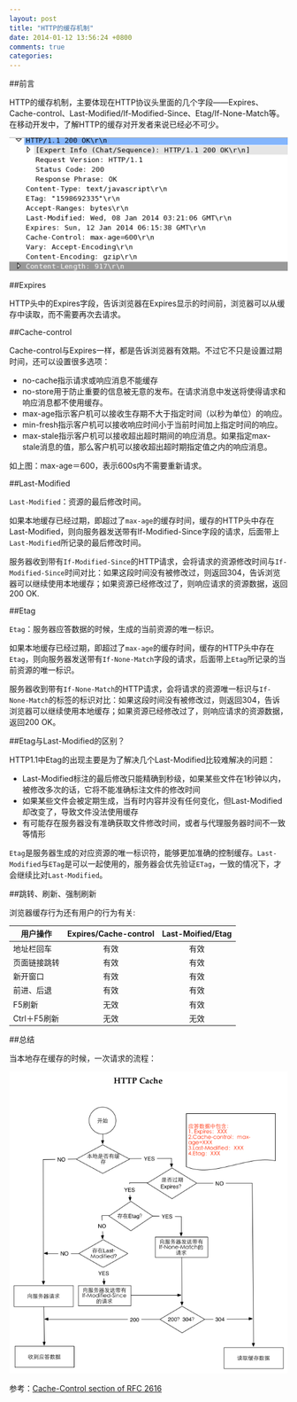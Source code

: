 ```yaml
---
layout: post
title: "HTTP的缓存机制"
date: 2014-01-12 13:56:24 +0800
comments: true
categories: 
---
```


##前言

HTTP的缓存机制，主要体现在HTTP协议头里面的几个字段——Expires、Cache-control、Last-Modified/If-Modified-Since、Etag/If-None-Match等。在移动开发中，了解HTTP的缓存对开发者来说已经必不可少。

![HTTP HEAD](/images/2014011216.png)

##Expires

HTTP头中的Expires字段，告诉浏览器在Expires显示的时间前，浏览器可以从缓存中读取，而不需要再次去请求。

##Cache-control

Cache-control与Expires一样，都是告诉浏览器有效期。不过它不只是设置过期时间，还可以设置很多选项：

* no-cache指示请求或响应消息不能缓存
* no-store用于防止重要的信息被无意的发布。在请求消息中发送将使得请求和响应消息都不使用缓存。
* max-age指示客户机可以接收生存期不大于指定时间（以秒为单位）的响应。
* min-fresh指示客户机可以接收响应时间小于当前时间加上指定时间的响应。
* max-stale指示客户机可以接收超出超时期间的响应消息。如果指定max-stale消息的值，那么客户机可以接收超出超时期指定值之内的响应消息。

如上图：max-age＝600，表示600s内不需要重新请求。

##Last-Modified

`Last-Modified`：资源的最后修改时间。

如果本地缓存已经过期，即超过了`max-age`的缓存时间，缓存的HTTP头中存在Last-Modified，则向服务器发送带有If-Modified-Since字段的请求，后面带上`Last-Modified`所记录的最后修改时间。

服务器收到带有`If-Modified-Since`的HTTP请求，会将请求的资源修改时间与`If-Modified-Since`时间对比：如果这段时间没有被修改过，则返回304，告诉浏览器可以继续使用本地缓存；如果资源已经修改过了，则响应请求的资源数据，返回200 OK.

##Etag

`Etag`：服务器应答数据的时候，生成的当前资源的唯一标识。

如果本地缓存已经过期，即超过了`max-age`的缓存时间，缓存的HTTP头中存在`Etag`，则向服务器发送带有`If-None-Match`字段的请求，后面带上`Etag`所记录的当前资源的唯一标识。

服务器收到带有`If-None-Match`的HTTP请求，会将请求的资源唯一标识与`If-None-Match`的标签的标识对比：如果这段时间没有被修改过，则返回304，告诉浏览器可以继续使用本地缓存；如果资源已经修改过了，则响应请求的资源数据，返回200 OK。

##Etag与Last-Modified的区别？

HTTP1.1中Etag的出现主要是为了解决几个Last-Modified比较难解决的问题：

*  Last-Modified标注的最后修改只能精确到秒级，如果某些文件在1秒钟以内，被修改多次的话，它将不能准确标注文件的修改时间
*  如果某些文件会被定期生成，当有时内容并没有任何变化，但Last-Modified却改变了，导致文件没法使用缓存
*  有可能存在服务器没有准确获取文件修改时间，或者与代理服务器时间不一致等情形

`Etag`是服务器生成的对应资源的唯一标识符，能够更加准确的控制缓存。`Last-Modified`与`ETag`是可以一起使用的，服务器会优先验证`ETag`，一致的情况下，才会继续比对`Last-Modified`。

##跳转、刷新、强制刷新

浏览器缓存行为还有用户的行为有关:

用户操作      | Expires/Cache-control | Last-Moified/Etag
------------ | :-------------------: | :---------------:
地址栏回车     | 有效                  | 有效
页面链接跳转   | 有效                  | 有效  
新开窗口      | 有效                  | 有效
前进、后退     | 有效                  | 有效 
F5刷新        | 无效                  | 有效
Ctrl＋F5刷新  | 无效                  | 无效 

##总结

当本地存在缓存的时候，一次请求的流程：

![HTTP Cache](/images/HTTPCache.png)

参考：[Cache-Control section of RFC 2616](http://www.w3.org/Protocols/rfc2616/rfc2616-sec14.html#sec14.9)
